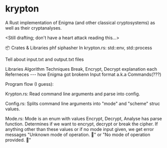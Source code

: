 # krypton
A Rust implementation of Enigma (and other classical cryptosystems) as well as their cryptanalyses.

<Still drafting; don't have a heart attack reading this...>

📦 Crates & Libraries
phf
siphasher
In krypton.rs: std::env, std::process


Tell about input.txt and output.txt files




Libraries
Algorithm
Techniques
Break, Encrypt, Decrypt explanation each
Referneces --- how Enigma got brokenn
Input format a.k.a Commands(???)


Program flow (I guess):

Krypton.rs:
Read command line arguments and parse into config.

Config.rs:
Splits command line arguments into "mode" and "scheme" struc values.

Mode.rs:
Mode is an enum with values Encrypt, Decrypt, Analyse
has parse function.
Determines if we want to encrypt, decrypt or break the cipher.
If anything other than these values or if no mode input given, we get error messages "Unknown mode of operation. 🤔" or "No mode of operation provided. 🧐"



